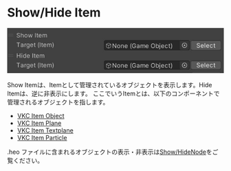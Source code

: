 # Show/Hide Item

![ShowHideItem](img/ShowHideItem.jpg)

Show Itemは、Itemとして管理されているオブジェクトを表示します。Hide Itemは、逆に非表示にします。
ここでいうItemとは、以下のコンポーネントで管理されるオブジェクトを指します。

- [VKC Item Object](../../VKCComponents/VKCItemObject.md)
- [VKC Item Plane](../../VKCComponents/VKCItemPlane.md)
- [VKC Item Textplane](../../VKCComponents/VKCItemTextPlane.md)
- [VKC Item Particle](../../VKCComponents/VKCItemParticle.md)

.heo ファイルに含まれるオブジェクトの表示・非表示は[Show/HideNode](../Node/ShowHideNode.md)をご覧ください。

